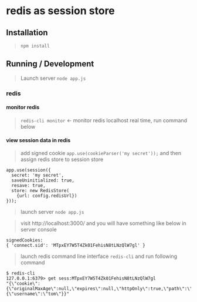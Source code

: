 redis as session store
======================

## Installation

> `npm install`

## Running / Development

> Launch server `node app.js`

### redis

#### monitor redis

> `redis-cli monitor`  <- monitor redis localhost real time, run command below

#### view session data in redis

> add signed cookie `app.use(cookieParser('my secret'));` and then assign redis store to session store

```
app.use(session({
  secret: 'my secret',
  saveUninitialized: true,
  resave: true,
  store: new RedisStore(
    {url: config.redisUrl})
}));
```

> launch server `node app.js`

> visit http://localhost:3000/ and you will have something like below in server console

```
signedCookies:
{ 'connect.sid': 'MTpxEY7W5T4Zk01FehisN8tLNzQlW7gl' }
```

> launch redis command line interface `redis-cli` and run following command

```
$ redis-cli
127.0.0.1:6379> get sess:MTpxEY7W5T4Zk01FehisN8tLNzQlW7gl
"{\"cookie\":{\"originalMaxAge\":null,\"expires\":null,\"httpOnly\":true,\"path\":\"/\"},\"isAuthenticated\":true,\"user\":{\"username\":\"tom\"}}"
```
